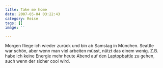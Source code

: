 ```yaml
---
title: Take me home
date: 2007-05-04 03:22:43
category: Reise
tags: []
image: ''

---
```


Morgen fliege ich wieder zurück und bin ab Samstag in München. Seattle war schön, aber wenn man viel arbeiten müsst, nützt das einem wenig. Z.B. habe ich keine Energie mehr heute Abend auf den [Laptopbattle](http://www.myspace.com/laptopbattles) zu gehen, auch wenn der sicher cool wird.
